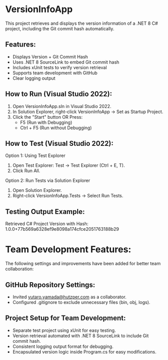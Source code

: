 VersionInfoApp
===========================
This project retrieves and displays the version information of a .NET 8 C# project, including the Git commit hash automatically.

Features:
---------------------------
- Displays Version + Git Commit Hash
- Uses .NET 8 SourceLink to embed Git commit hash
- Includes xUnit tests to verify version retrieval
- Supports team development with GitHub
- Clear logging output

How to Run (Visual Studio 2022):
---------------------------
1. Open VersionInfoApp.sln in Visual Studio 2022.
2. In Solution Explorer, right-click VersionInfoApp → Set as Startup Project.
3. Click the "Start" button OR Press:
   - F5 (Run with Debugging)
   - Ctrl + F5 (Run without Debugging)

How to Test (Visual Studio 2022):
---------------------------
Option 1: Using Test Explorer
1. Open Test Explorer: Test → Test Explorer (Ctrl + E, T).
2. Click Run All.

Option 2: Run Tests via Solution Explorer
1. Open Solution Explorer.
2. Right-click VersionInfoApp.Tests → Select Run Tests.

Testing Output Example:
---------------------------
Retrieved C# Project Version with Hash: 1.0.0+77b569a6328ef9e8098a174cfce2051763188b29

Team Development Features:
===========================
The following settings and improvements have been added for better team collaboration:

GitHub Repository Settings:
---------------------------
- Invited yutaro.yamada@hutzper.com as a collaborator.
- Configured .gitignore to exclude unnecessary files (bin, obj, logs).

Project Setup for Team Development:
---------------------------
- Separate test project using xUnit for easy testing.
- Version retrieval automated with .NET 8 SourceLink to include Git commit hash.
- Consistent logging output format for debugging.
- Encapsulated version logic inside Program.cs for easy modifications.

